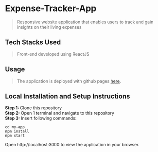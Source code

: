 # Expense-Tracker-App
> Responsive website application that enables users to track and gain insights on their living expenses

## Tech Stacks Used
> Front-end developed using ReactJS

## Usage
> The application is deployed with github pages [here](https://cocoteax.github.io/Expense-Tracker-App/).

## Local Installation and Setup Instructions
**Step 1:** Clone this repository <br/>
**Step 2:** Open 1 terminal and navigate to this repository <br/>
**Step 3:** Insert following commands:
```
cd my-app
npm install
npm start
```
Open http://localhost:3000 to view the application in your browser. <br/>


